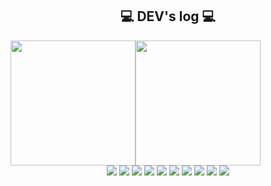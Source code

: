  <div align="center">



## 💻 DEV's log 💻
<div style="display:flex; flex-direction:row;">
<img src="https://github-readme-stats.vercel.app/api?username=hamelln&show_icons=true&theme=tokyonight" height="200px">
<img src="https://github-readme-stats.vercel.app/api/top-langs/?username=hamelln&layout=compact&theme=tokyonight" height="200px">
</div>

<img src="https://img.shields.io/badge/HTML5-373737?style=flat&logo=html5&logoColor=E34F26"/>
<img src="https://img.shields.io/badge/CSS3-373737?style=flat&logo=css3&logoColor=1572B6"/>
<img src="https://img.shields.io/badge/JavaScript-373737?style=flat&logo=javascript&logoColor=F7DF1E"/>  
<img src="https://img.shields.io/badge/TypeScript-373737?style=flat&logo=typescript&logoColor=3178C6"/>
<img src="https://img.shields.io/badge/React-373737?style=flat&logo=react&logoColor=61DAFB"/>
<img src="https://img.shields.io/badge/Next.js-373737?style=flat&logo=next.js&logoColor=000000"/>
<img src="https://img.shields.io/badge/Jest-373737?style=flat&logo=jest&logoColor=C21325"/>
<img src="https://img.shields.io/badge/Storybook-373737?style=flat&logo=storybook&logoColor=FF4785"/>
<img src="https://img.shields.io/badge/Cypress-373737?style=flat&logo=cypress&logoColor=17202C"/>
<img src="https://img.shields.io/badge/Figma-373737?style=flat&logo=figma&logoColor=F24E1E"/>

</div>
